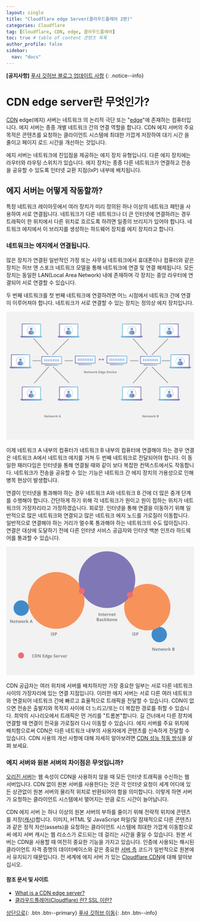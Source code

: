 ```yaml
---
layout: single
title: "Cloudflare edge Server(클라우드플레어 2편)"
categories: Cloudflare
tag: [Cloudflare, CDN, edge, 클라우드플레어]
toc: true # table of content 콘텐츠 목록
author_profile: false
sidebar:
  nav: "docs"
---
```


**[공지사항]** [푸샤 깃허브 블로그 업데이트 사항](https://github.com/de24world/de24world.github.io)
{: .notice--info}

# CDN edge server란 무엇인가?

[CDN](https://www.cloudflare.com/learning/cdn/what-is-a-cdn/) edge(에지) 서버는 네트워크 의 논리적 극단 또는 "[edge](https://www.cloudflare.com/learning/serverless/glossary/what-is-edge-computing/)"에 존재하는 컴퓨터입니다. 에지 서버는 종종 개별 네트워크 간의 연결 역할을 합니다. CDN 에지 서버의 주요 목적은 콘텐츠를 요청하는 클라이언트 시스템에 최대한 가깝게 저장하여 대기 시간 을 줄이고 페이지 로드 시간을 개선하는 것입니다.

에지 서버는 네트워크에 진입점을 제공하는 에지 장치 유형입니다. 다른 에지 장치에는 라우터와 라우팅 스위치가 있습니다. 에지 장치는 종종 다른 네트워크가 연결하고 전송을 공유할 수 있도록 인터넷 교환 지점(IxP) 내부에 배치됩니다.

## 에지 서버는 어떻게 작동할까?

특정 네트워크 레이아웃에서 여러 장치가 미리 정의된 하나 이상의 네트워크 패턴을 사용하여 서로 연결됩니다. 네트워크가 다른 네트워크나 더 큰 인터넷에 연결하려는 경우 트래픽이 한 위치에서 다른 위치로 흐르도록 하려면 일종의 브리지가 있어야 합니다. 네트워크 에지에서 이 브리지를 생성하는 하드웨어 장치를 에지 장치라고 합니다.

### 네트워크는 에지에서 연결됩니다.

많은 장치가 연결된 일반적인 가정 또는 사무실 네트워크에서 휴대폰이나 컴퓨터와 같은 장치는 허브 앤 스포크 네트워크 모델을 통해 네트워크에 연결 및 연결 해제됩니다. 모든 장치는 동일한 LAN(Local Area Network) 내에 존재하며 각 장치는 중앙 라우터에 연결되어 서로 연결할 수 있습니다.

두 번째 네트워크를 첫 번째 네트워크에 연결하려면 어느 시점에서 네트워크 간에 연결이 이루어져야 합니다. 네트워크가 서로 연결할 수 있는 장치는 정의상 에지 장치입니다.

<img src="/assets/images/Tools/cdn-edge-network-device.png" />

이제 네트워크 A 내부의 컴퓨터가 네트워크 B 내부의 컴퓨터에 연결해야 하는 경우 연결은 네트워크 A에서 네트워크 에지를 거쳐 두 번째 네트워크로 전달되어야 합니다. 이 동일한 패러다임은 인터넷을 통해 연결될 때와 같이 보다 복잡한 컨텍스트에서도 작동합니다. 네트워크가 전송을 공유할 수 있는 기능은 네트워크 간 에지 장치의 가용성으로 인해 병목 현상이 발생합니다.

연결이 인터넷을 통과해야 하는 경우 네트워크 A와 네트워크 B 간에 더 많은 중개 단계를 수행해야 합니다. 간단하게 하기 위해 각 네트워크가 원이고 원이 접하는 위치가 네트워크의 가장자리라고 가정하겠습니다. 회로망. 인터넷을 통해 연결을 이동하기 위해 일반적으로 많은 네트워크와 연결되고 많은 네트워크 에지 노드를 가로질러 이동합니다. 일반적으로 연결해야 하는 거리가 멀수록 통과해야 하는 네트워크의 수도 많아집니다. 연결은 대상에 도달하기 전에 다른 인터넷 서비스 공급자와 인터넷 백본 인프라 하드웨어를 통과할 수 있습니다.

<img src="/assets/images/Tools/cdn-edge-server-placement.png" />

CDN 공급자는 여러 위치에 서버를 배치하지만 가장 중요한 일부는 서로 다른 네트워크 사이의 가장자리에 있는 연결 지점입니다. 이러한 에지 서버는 서로 다른 여러 네트워크와 연결되어 네트워크 간에 빠르고 효율적으로 트래픽을 전달할 수 있습니다. CDN이 없으면 전송은 출발지와 목적지 사이에 더 느리고/또는 더 복잡한 경로를 취할 수 있습니다. 최악의 시나리오에서 트래픽은 먼 거리를 "트롬본"합니다. 길 건너에서 다른 장치에 연결할 때 연결이 전국을 가로질러 다시 이동할 수 있습니다. 에지 서버를 주요 위치에 배치함으로써 CDN은 다른 네트워크 내부의 사용자에게 콘텐츠를 신속하게 전달할 수 있습니다. CDN 사용의 개선 사항에 대해 자세히 알아보려면 [CDN 성능 작동 방식](https://www.cloudflare.com/ko-kr/learning/cdn/performance/)을 살펴 보세요.

### 에지 서버와 원본 서버의 차이점은 무엇입니까?

[오리진 서버](https://www.cloudflare.com/ko-kr/learning/cdn/glossary/origin-server/)는 웹 속성이 CDN을 사용하지 않을 때 모든 인터넷 트래픽을 수신하는 웹 서버입니다. CDN 없이 원본 서버를 사용한다는 것은 각 인터넷 요청이 세계 어디에 있든 상관없이 원본 서버의 물리적 위치로 반환되어야 함을 의미합니다. 이렇게 하면 서버가 요청하는 클라이언트 시스템에서 멀어지는 만큼 로드 시간이 늘어납니다.

CDN 에지 서버 는 하나 이상의 원본 서버의 부하를 줄이기 위해 전략적 위치에 콘텐츠를 저장([캐시](https://www.cloudflare.com/ko-kr/learning/cdn/what-is-caching/))합니다. 이미지, HTML 및 JavaScript 파일(및 잠재적으로 다른 콘텐츠)과 같은 정적 자산(assets)을 요청하는 클라이언트 시스템에 최대한 가깝게 이동함으로써 에지 서버 캐시는 웹 리소스가 로드되는 데 걸리는 시간을 줄일 수 있습니다. 원본 서버는 CDN을 사용할 때 여전히 중요한 기능을 가지고 있습니다. 인증에 사용되는 해시된 클라이언트 자격 증명의 데이터베이스와 같은 중요한 [서버 측](https://www.cloudflare.com/ko-kr/learning/serverless/glossary/client-side-vs-server-side/) 코드가 일반적으로 원본에서 유지되기 때문입니다. 전 세계에 에지 서버 가 있는 [Cloudflare CDN](https://www.cloudflare.com/ko-kr/cdn/)에 대해 알아보십시오.

#### 참조 문서 및 사이트

- [What is a CDN edge server?](https://www.cloudflare.com/de-de/learning/cdn/glossary/edge-server/)
- [클라우드플레어(Cloudflare) 란? SSL 이란?](https://blog.naver.com/PostView.naver?blogId=appcomo&logNo=221687988205&redirect=Dlog&widgetTypeCall=true&directAccess=false)

[상단으로](#svg-란){: .btn .btn--primary}
[푸샤 깃허브 이동](https://github.com/de24world){: .btn .btn--info}
